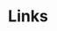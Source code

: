 ---
layout: Links
title: Links
links:
  - title: 咸鱼翻滚
    items:
      - sitename: What If?
        url: https://notebook.renovamen.ink
        img: /img/links/me.png
        desc: 乱七八糟的笔记
      - sitename: OI & ACM
        url: https://oi.renovamen.ink
        img: /img/links/acm.jpeg
        desc: 退役蒟蒻的人生回顾
      - sitename: Leetcode
        url: https://leetcode.renovamen.ink
        img: /img/links/leetcode.svg
        desc: 失学失业少年的忧虑
      - sitename: 荒野之息
        url: https://zelda.renovamen.ink
        img: /img/links/zelda.png
        desc: 仿 Ori 的荒野之息主页
      - sitename: 小游戏合集
        url: https://galaxy-voyager.renovamen.ink
        img: /img/links/game.png
        desc: 虽然其实也就俩游戏
      - sitename: Cube
        url: https://cube.renovamen.ink
        img: /img/links/cube.png
        desc: 玩魔方吗朋友
---